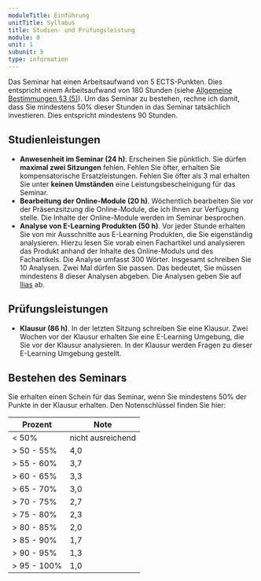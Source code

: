 ```yaml
---
moduleTitle: Einführung
unitTitle: Syllabus
title: Studien- und Prüfungsleistung
module: 0
unit: 1
subunit: 5
type: information
---
```


Das Seminar hat einen Arbeitsaufwand von 5 ECTS-Punkten. Dies entspricht einem Arbeitsaufwand von 180 Stunden (siehe [Allgemeine Bestimmungen §3 (5)](http://www.geko.uni-freiburg.de/pruefungsordnungen/bachelor/po-bachelor2011/AllgBest.pdf)). Um das Seminar zu bestehen, rechne ich damit, dass Sie mindestens 50% dieser Stunden in das Seminar tatsächlich investieren. Dies entspricht mindestens 90 Stunden. 

## Studienleistungen

* **Anwesenheit im Seminar (24 h)**: Erscheinen Sie pünktlich. Sie dürfen **maximal zwei Sitzungen** fehlen. Fehlen Sie öfter, erhalten Sie kompensatorische Ersatzleistungen. Fehlen Sie öfter als 3 mal erhalten Sie unter **keinen Umständen** eine Leistungsbescheinigung für das Seminar.
* **Bearbeitung der Online-Module (20 h)**. Wöchentlich bearbeiten Sie vor der Präsenzsitzung die Online-Module, die ich Ihnen zur Verfügung stelle. Die Inhalte der Online-Module werden im Seminar besprochen.
* **Analyse von E-Learning Produkten (50 h)**. Vor jeder Stunde erhalten Sie von mir Ausschnitte aus E-Learning Produkten, die Sie eigenständig analysieren. Hierzu lesen Sie vorab einen Fachartikel und analysieren das Produkt anhand der Inhalte des Online-Moduls und des Fachartikels. Die Analyse umfasst 300 Wörter. Insgesamt schreiben Sie 10 Analysen. Zwei Mal dürfen Sie passen. Das bedeutet, Sie müssen mindestens 8 dieser Analysen abgeben. Die Analysen geben Sie auf [Ilias](https://ilias.uni-freiburg.de/goto.php?target=exc_1240096&client_id=unifreiburg) ab. 


## Prüfungsleistungen

* **Klausur (86 h)**. In der letzten Sitzung schreiben Sie eine Klausur. Zwei Wochen vor der Klausur erhalten Sie eine E-Learning Umgebung, die Sie vor der Klausur analysieren. In der Klausur werden Fragen zu dieser E-Learning Umgebung gestellt.

## Bestehen des Seminars

Sie erhalten einen Schein für das Seminar, wenn Sie mindestens 50% der Punkte in der Klausur erhalten. Den Notenschlüssel finden Sie hier:


| Prozent     | Note              |
|-------------|-------------------|
| < 50%       | nicht ausreichend |
| > 50 - 55%  | 4,0               |
| > 55 - 60%  | 3,7               |
| > 60 - 65%  | 3,3               |
| > 65 - 70%  | 3,0               |
| > 70 - 75%  | 2,7               |
| > 75 - 80%  | 2,3               |
| > 80 - 85%  | 2,0               |
| > 85 - 90%  | 1,7               |
| > 90 - 95%  | 1,3               |
| > 95 - 100% | 1,0               |


